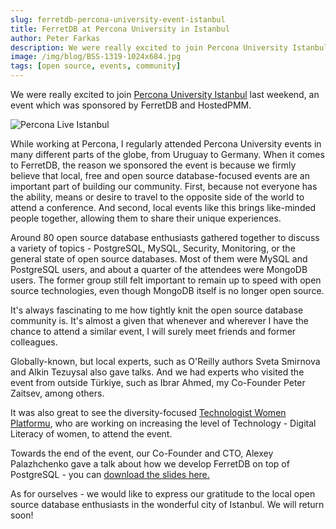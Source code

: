 ```yaml
---
slug: ferretdb-percona-university-event-istanbul
title: FerretDB at Percona University in Istanbul
author: Peter Farkas
description: We were really excited to join Percona University Istanbul last weekend, an event which was sponsored by FerretDB and HostedPMM.
image: /img/blog/BSS-1319-1024x684.jpg
tags: [open source, events, community]
---
```


We were really excited to join [Percona University Istanbul](https://www.percona.com/community/events/percona-university-istanbul-2022) last weekend, an event which was sponsored by FerretDB and HostedPMM.

![Percona Live Istanbul](/img/blog/BSS-1319-1024x684.jpg)

<!--truncate-->

While working at Percona, I regularly attended Percona University events in many different parts of the globe, from Uruguay to Germany.
When it comes to FerretDB, the reason we sponsored the event is because we firmly believe that local, free and open source database-focused events are an important part of building our community.
First, because not everyone has the ability, means or desire to travel to the opposite side of the world to attend a conference.
And second, local events like this brings like-minded people together, allowing them to share their unique experiences.

Around 80 open source database enthusiasts gathered together to discuss a variety of topics - PostgreSQL, MySQL, Security, Monitoring, or the general state of open source databases.
Most of them were MySQL and PostgreSQL users, and about a quarter of the attendees were MongoDB users.
The former group still felt important to remain up to speed with open source technologies, even though MongoDB itself is no longer open source.

It's always fascinating to me how tightly knit the open source database community is.
It's almost a given that whenever and wherever I have the chance to attend a similar event, I will surely meet friends and former colleagues.

Globally-known, but local experts, such as O'Reilly authors Sveta Smirnova and Alkin Tezuysal also gave talks.
And we had experts who visited the event from outside Türkiye, such as Ibrar Ahmed, my Co-Founder Peter Zaitsev, among others.

It was also great to see the diversity-focused [Technologist Women Platformu](https://linktr.ee/technologist.women), who are working on increasing the level of Technology - Digital Literacy of women, to attend the event.

Towards the end of the event, our Co-Founder and CTO, Alexey Palazhchenko gave a talk about how we develop FerretDB on top of PostgreSQL - you can [download the slides here.](https://www.ferretdb.io/wp-content/uploads/2022/11/Building-an-open-source-MongoDB-compatible-database-on-top-of-PostgreSQL.ppt)

As for ourselves - we would like to express our gratitude to the local open source database enthusiasts in the wonderful city of Istanbul.
We will return soon!

